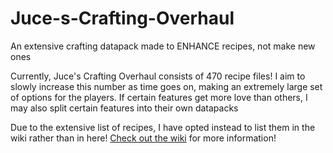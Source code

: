 # Juce-s-Crafting-Overhaul
An extensive crafting datapack made to ENHANCE recipes, not make new ones

Currently, Juce's Crafting Overhaul consists of 470 recipe files! I aim to slowly increase this number as time goes on, making an extremely large set of options for the players. If certain features get more love than others, I may also split certain features into their own datapacks

Due to the extensive list of recipes, I have opted instead to list them in the wiki rather than in here! [Check out the wiki]([url](https://github.com/JuceInUse/Juce-s-Crafting-Overhaul/wiki)https://github.com/JuceInUse/Juce-s-Crafting-Overhaul/wiki) for more information!

